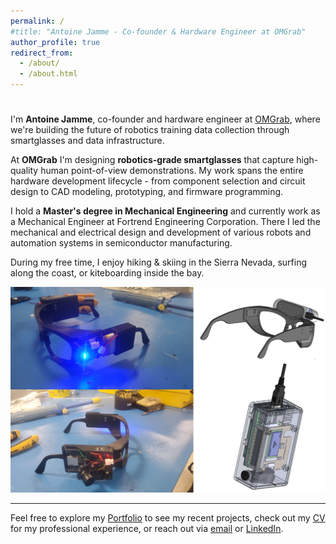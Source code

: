```yaml
---
permalink: /
#title: "Antoine Jamme - Co-founder & Hardware Engineer at OMGrab"
author_profile: true
redirect_from:
  - /about/
  - /about.html
---
```


# 
I'm **Antoine Jamme**, co-founder and hardware engineer at [OMGrab](https://isaacery.github.io/), where we're building the future of robotics training data collection through smartglasses and data infrastructure.

At **OMGrab** I'm designing **robotics-grade smartglasses** that capture high-quality human point-of-view demonstrations. My work spans the entire hardware development lifecycle - from component selection and circuit design to CAD modeling, prototyping, and firmware programming.

I hold a **Master's degree in Mechanical Engineering** and currently work as a Mechanical Engineer at Fortrend Engineering Corporation. There I led the mechanical and electrical design and development of various robots and automation systems in semiconductor manufacturing.

During my free time, I enjoy hiking & skiing in the Sierra Nevada, surfing along the coast, or kiteboarding inside the bay.

![Hardware](/images/hardware.PNG)

---

Feel free to explore my [Portfolio](/portfolio/) to see my recent projects, check out my [CV](/cv/) for my professional experience, or reach out via [email](mailto:antoinejamme@mail.com) or [LinkedIn](https://www.linkedin.com/in/antoine-jamme/).
